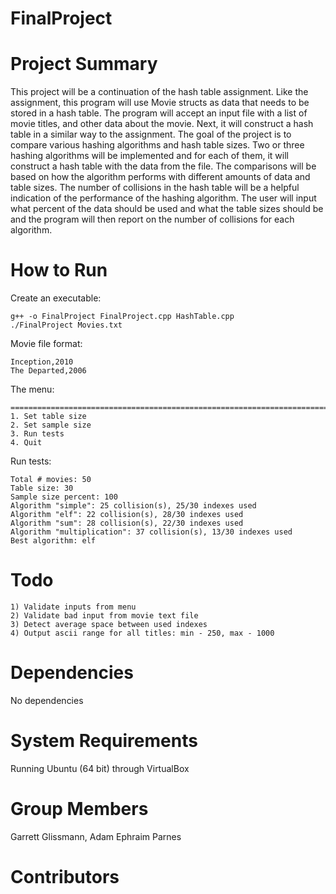 # FinalProject

# Project Summary
This project will be a continuation of the hash table assignment. Like the assignment, this program will use Movie structs as data that needs to be stored in a hash table. The program will accept an input file with a list of movie titles, and other data about the movie. Next, it will construct a hash table in a similar way to the assignment. The goal of the project is to compare various hashing algorithms and hash table sizes. Two or three hashing algorithms will be implemented and for each of them, it will construct a hash table with the data from the file. The comparisons will be based on how the algorithm performs with different amounts of data and table sizes. The number of collisions in the hash table will be a helpful indication of the performance of the hashing algorithm. The user will input what percent of the data should be used and what the table sizes should be and the program will then report on the number of collisions for each algorithm.

# How to Run
Create an executable:

    g++ -o FinalProject FinalProject.cpp HashTable.cpp
    ./FinalProject Movies.txt

Movie file format:

    Inception,2010
    The Departed,2006

The menu:

    =======================================================================
    1. Set table size
    2. Set sample size
    3. Run tests
    4. Quit

Run tests:

    Total # movies: 50
    Table size: 30
    Sample size percent: 100
    Algorithm "simple": 25 collision(s), 25/30 indexes used
    Algorithm "elf": 22 collision(s), 28/30 indexes used
    Algorithm "sum": 28 collision(s), 22/30 indexes used
    Algorithm "multiplication": 37 collision(s), 13/30 indexes used
    Best algorithm: elf
    
# Todo

    1) Validate inputs from menu
    2) Validate bad input from movie text file
    3) Detect average space between used indexes
    4) Output ascii range for all titles: min - 250, max - 1000

# Dependencies
No dependencies

# System Requirements
Running Ubuntu (64 bit) through VirtualBox

# Group Members
Garrett Glissmann, Adam Ephraim Parnes
    
# Contributors
